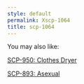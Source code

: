 ```yaml
---
style: default
permalink: Xscp-1064
title: scp-1064
---
```

You may also like:

[SCP-950: Clothes Dryer](http://scp-wiki.net/scp-950)

[SCP-893: Asexual](http://scp-wiki.net/scp-893)
